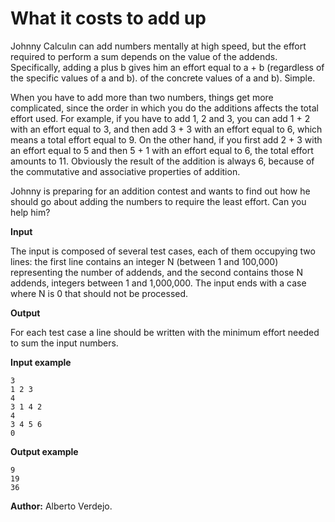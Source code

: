 # What it costs to add up

Johnny Calculın can add numbers mentally at high speed, but the effort required to perform a sum depends on the value of the addends. Specifically, adding a plus b gives him an effort equal to a + b (regardless of the specific values of a and b).
of the concrete values of a and b). Simple.

When you have to add more than two numbers, things get more complicated, since the order in which you do the additions affects the total effort used. For example, if you have to add 1, 2 and 3, you can add 1 + 2 with an effort equal to 3, and then add 3 + 3 with an effort equal to 6, which means a total effort equal to 9. On the other hand, if you first add 2 + 3 with an effort equal to 5 and then 5 + 1 with an effort equal to 6, the total effort amounts to 11. Obviously the result of the addition is always 6, because of the commutative and associative properties of addition.

Johnny is preparing for an addition contest and wants to find out how he should go about adding the numbers to require the least effort. Can you help him?

**Input**

The input is composed of several test cases, each of them occupying two lines: the first line contains an integer N (between 1 and 100,000) representing the number of addends, and the second contains those N addends, integers between 1 and 1,000,000. The input ends with a case where N is 0 that should not be processed.

**Output**

For each test case a line should be written with the minimum effort needed to sum the input numbers.

**Input example**

    3
    1 2 3
    4
    3 1 4 2
    4
    3 4 5 6
    0

**Output example**

    9
    19
    36

**Author:** Alberto Verdejo.
